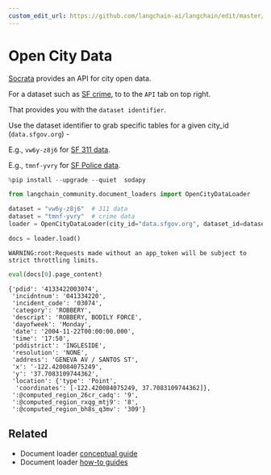 ```yaml
---
custom_edit_url: https://github.com/langchain-ai/langchain/edit/master/docs/docs/integrations/document_loaders/open_city_data.ipynb
---
```

# Open City Data

[Socrata](https://dev.socrata.com/foundry/data.sfgov.org/vw6y-z8j6) provides an API for city open data. 

For a dataset such as [SF crime](https://data.sfgov.org/Public-Safety/Police-Department-Incident-Reports-Historical-2003/tmnf-yvry), to to the `API` tab on top right. 

That provides you with the `dataset identifier`.

Use the dataset identifier to grab specific tables for a given city_id (`data.sfgov.org`) - 

E.g., `vw6y-z8j6` for [SF 311 data](https://dev.socrata.com/foundry/data.sfgov.org/vw6y-z8j6).

E.g., `tmnf-yvry` for [SF Police data](https://dev.socrata.com/foundry/data.sfgov.org/tmnf-yvry).


```python
%pip install --upgrade --quiet  sodapy
```


```python
from langchain_community.document_loaders import OpenCityDataLoader
```


```python
dataset = "vw6y-z8j6"  # 311 data
dataset = "tmnf-yvry"  # crime data
loader = OpenCityDataLoader(city_id="data.sfgov.org", dataset_id=dataset, limit=2000)
```


```python
docs = loader.load()
```
```output
WARNING:root:Requests made without an app_token will be subject to strict throttling limits.
```

```python
eval(docs[0].page_content)
```



```output
{'pdid': '4133422003074',
 'incidntnum': '041334220',
 'incident_code': '03074',
 'category': 'ROBBERY',
 'descript': 'ROBBERY, BODILY FORCE',
 'dayofweek': 'Monday',
 'date': '2004-11-22T00:00:00.000',
 'time': '17:50',
 'pddistrict': 'INGLESIDE',
 'resolution': 'NONE',
 'address': 'GENEVA AV / SANTOS ST',
 'x': '-122.420084075249',
 'y': '37.7083109744362',
 'location': {'type': 'Point',
  'coordinates': [-122.420084075249, 37.7083109744362]},
 ':@computed_region_26cr_cadq': '9',
 ':@computed_region_rxqg_mtj9': '8',
 ':@computed_region_bh8s_q3mv': '309'}
```



## Related

- Document loader [conceptual guide](/docs/concepts/#document-loaders)
- Document loader [how-to guides](/docs/how_to/#document-loaders)
